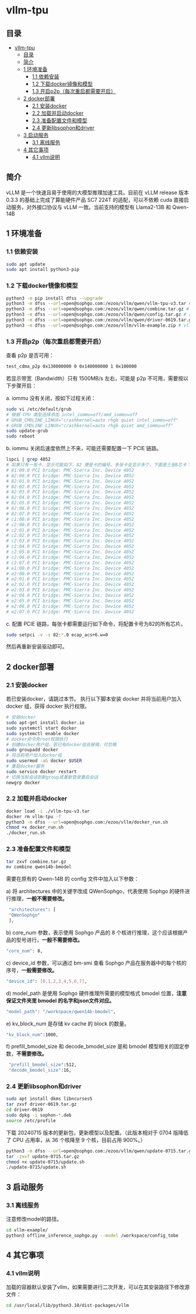 # vllm-tpu

## 目录

- [vllm-tpu](#vllm-tpu)
  - [目录](#目录)
  - [简介](#简介)
  - [1 环境准备](#1-环境准备)
    - [1.1 依赖安装](#11-依赖安装)
    - [1.2 下载docker镜像和模型](#12-下载docker镜像和模型)
    - [1.3 开启p2p（每次重启都需要开启）](#13-开启p2p每次重启都需要开启)
  - [2 docker部署](#2-docker部署)
    - [2.1 安装docker](#21-安装docker)
    - [2.2 加载并启动docker](#22-加载并启动docker)
    - [2.3 准备配置文件和模型](#23-准备配置文件和模型)
    - [2.4 更新libsophon和driver](#24-更新libsophon和driver)
  - [3 启动服务](#3-启动服务)
    - [3.1 离线服务](#31-离线服务)
  - [4 其它事项](#4-其它事项)
    - [4.1 vllm说明](#41-vllm说明)


## 简介
vLLM 是一个快速且易于使用的大模型推理加速工具。目前在 vLLM release 版本 0.3.3 的基础上完成了算能硬件产品 SC7 224T 的适配，可以不依赖 cuda 直接启动服务，对外接口协议与 vLLM 一致。当前支持的模型有 Llama2-13B 和 Qwen-14B

## 1 环境准备

### 1.1 依赖安装

```bash
sudo apt update 
sudo apt install python3-pip
```

### 1.2 下载docker镜像和模型

```bash
python3 -m pip install dfss --upgrade 
python3 -m dfss --url=open@sophgo.com:/ezoo/vllm/qwen/vllm-tpu-v3.tar # 镜像
python3 -m dfss --url=open@sophgo.com:/ezoo/vllm/qwen/combine.tar.gz # qwen2-14B bmodel，如果自己编译，可以不下
python3 -m dfss --url=open@sophgo.com:/ezoo/vllm/qwen/config.tar.gz # 配置文件，可以不下，仓库已经包含了
python3 -m dfss --url=open@sophgo.com:/ezoo/vllm/qwen/driver-0619.tar.gz # 驱动，必须更新
python3 -m dfss --url=open@sophgo.com:/ezoo/vllm/vllm-example.zip # vllm 示例代码，可以不下，使用本仓库代码
```


### 1.3 开启p2p（每次重启都需要开启）
查看 p2p 是否可用：
```bash
test_cdma_p2p 0x130000000 0 0x140000000 1 0x100000 
```

若显示带宽（Bandwidth）只有 1500MB/s 左右，可能是 p2p 不可用，需要按以下步骤开启：

a. iommu 没有关闭，按如下过程关闭：
```bash
sudo vi /etc/default/grub 
# 根据 CPU 类型选择添加 intel_iommu=off/amd_iommu=off 
# GRUB_CMDLINE_LINUX="crashkernel=auto rhgb quiet intel_iommu=off" 
# GRUB_CMDLINE_LINUX="crashkernel=auto rhgb quiet amd_iommu=off" 
sudo update-grub 
sudo reboot
```

b. iommu 关闭后速度依然上不来，可能还需要配置一下 PCIE 链路。
```bash
lspci | grep 4052 
# 如果只有一张卡，显示可能如下，82 便是卡的编号。多张卡会显示多个，下面是三张8芯卡：
# 81:00.0 PCI bridge: PMC-Sierra Inc. Device 4052
# 82:00.0 PCI bridge: PMC-Sierra Inc. Device 4052
# 82:01.0 PCI bridge: PMC-Sierra Inc. Device 4052
# 82:02.0 PCI bridge: PMC-Sierra Inc. Device 4052
# 82:03.0 PCI bridge: PMC-Sierra Inc. Device 4052
# 82:04.0 PCI bridge: PMC-Sierra Inc. Device 4052
# 82:05.0 PCI bridge: PMC-Sierra Inc. Device 4052
# 82:06.0 PCI bridge: PMC-Sierra Inc. Device 4052
# 82:07.0 PCI bridge: PMC-Sierra Inc. Device 4052
# c1:00.0 PCI bridge: PMC-Sierra Inc. Device 4052
# c2:00.0 PCI bridge: PMC-Sierra Inc. Device 4052
# c2:01.0 PCI bridge: PMC-Sierra Inc. Device 4052
# c2:02.0 PCI bridge: PMC-Sierra Inc. Device 4052
# c2:03.0 PCI bridge: PMC-Sierra Inc. Device 4052
# c2:04.0 PCI bridge: PMC-Sierra Inc. Device 4052
# c2:05.0 PCI bridge: PMC-Sierra Inc. Device 4052
# c2:06.0 PCI bridge: PMC-Sierra Inc. Device 4052
# c2:07.0 PCI bridge: PMC-Sierra Inc. Device 4052
# e1:00.0 PCI bridge: PMC-Sierra Inc. Device 4052
# e2:00.0 PCI bridge: PMC-Sierra Inc. Device 4052
# e2:01.0 PCI bridge: PMC-Sierra Inc. Device 4052
# e2:02.0 PCI bridge: PMC-Sierra Inc. Device 4052
# e2:03.0 PCI bridge: PMC-Sierra Inc. Device 4052
# e2:04.0 PCI bridge: PMC-Sierra Inc. Device 4052
# e2:05.0 PCI bridge: PMC-Sierra Inc. Device 4052
# e2:06.0 PCI bridge: PMC-Sierra Inc. Device 4052
# e2:07.0 PCI bridge: PMC-Sierra Inc. Device 4052
```

c. 配置 PCIE 链路，每张卡都需要运行如下命令，将配置卡号为82的所有芯片。
```bash
sudo setpci -v -s 82:*.0 ecap_acs+6.w=0 
```
然后再重新安装驱动即可。

## 2 docker部署

### 2.1 安装docker
若已安装docker，请跳过本节。 执行以下脚本安装 docker 并将当前用户加入 docker 组，获得 docker 执行权限。
```bash
# 安装docker
sudo apt-get install docker.io
sudo systemctl start docker
sudo systemctl enable docker
# docker命令免root权限执行
# 创建docker用户组，若已有docker组会报错，可忽略
sudo groupadd docker
# 将当前用户加入docker组
sudo usermod -aG docker $USER
# 重启docker服务
sudo service docker restart
# 切换当前会话到新group或重新登录重启会话
newgrp docker​
```
### 2.2 加载并启动docker
```bash
docker load -i ./vllm-tpu-v3.tar
docker rm vllm-tpu -f 
python3 -m dfss --url=open@sophgo.com:/ezoo/vllm/docker_run.sh 
chmod +x docker_run.sh 
./docker_run.sh
```

### 2.3 准备配置文件和模型
```bash
tar zxvf combine.tar.gz 
mv combine qwen14b-bmodel 
```

需要在原有的 Qwen-14B 的 config 文件中加入以下参数：

a) 将 architectures 中的关键字改成 QWenSophgo，代表使用 Sophgo 的硬件进行推理，**一般不需要修改。**
```bash
 "architectures": [ 
 "QWenSophgo" 
 ],
 ```
b) core_num 参数，表示使用 Sophgo 产品的 8 个核进行推理，这个应该根据产品的型号进行，**一般不需要修改。**
```bash
"core_num": 8,
```

c) device_id 参数，可以通过 bm-smi 查看 Sophgo 产品在服务器中的每个核的序号，**一般需要修改。**
```bash
"device_id": [0,1,2,3,4,5,6,7], 
```

d) model_path 是使用 Sophgo 硬件推理所需要的模型格式 bmodel 位置，**注意保证文件夹里 bmodel 的名字和json文件对应。**
```bash
"model_path": "/workspace/qwen14b-bmodel", 
```

e) kv_block_num 是存储 kv cache 的 block 的数量。
```bash
"kv_block_num":1000, 
```

f) prefill_bmodel_size 和 decode_bmodel_size 是和 bmodel 模型相关的固定参数，**不需要修改。**
```bash
 "prefill_bmodel_size":512, 
 "decode_bmodel_size":16,
```

### 2.4 更新libsophon和driver

```bash
sudo apt install dkms libncurses5 
tar zxvf driver-0619.tar.gz 
cd driver-0619 
sudo dpkg -i sophon-*.deb 
source /etc/profile 
```

下载 20240715 版本的更新包，更新模型以及配置。（此版本相对于 0704 版降低了 CPU 占用率，从 36 个核降至 9 个核，目前占用 900%。）
```bash
python3 -m dfss --url=open@sophgo.com:/ezoo/vllm/qwen/update-0715.tar.gz 
tar -zxvf update-0715.tar.gz 
chmod +x update-0715/update.sh 
./update-0715/update.sh
```

## 3 启动服务
### 3.1 离线服务
注意修改model的路径。
```bash
cd vllm-example/
python3 offline_inference_sophgo.py --model /workspace/config_tobe
```

## 4 其它事项
### 4.1 vllm说明

加载的容器默认安装了vllm，如果需要进行二次开发，可以在其安装路径下修改源文件：
```bash
cd /usr/local/lib/python3.10/dist-packages/vllm
```

